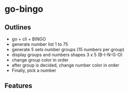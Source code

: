 # go-bingo

## Outlines

- go + cli + BINGO
- generate number list 1 to 75
- generate 5 sets number groups (15 numbers per group)
- display groups and numbers shapes 3 x 5 (B-I-N-G-O)
- change group color in order
- after group is decided, change number color in order
- Finally, pick a number

## Features
